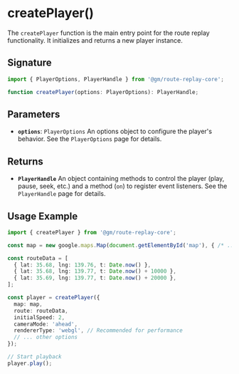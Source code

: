 # createPlayer()

The `createPlayer` function is the main entry point for the route replay functionality. It initializes and returns a new player instance.

## Signature

```typescript
import { PlayerOptions, PlayerHandle } from '@gm/route-replay-core';

function createPlayer(options: PlayerOptions): PlayerHandle;
```

## Parameters

*   **`options`**: `PlayerOptions`
    An options object to configure the player's behavior. See the `PlayerOptions` page for details.

## Returns

*   **`PlayerHandle`**
    An object containing methods to control the player (play, pause, seek, etc.) and a method (`on`) to register event listeners. See the `PlayerHandle` page for details.

## Usage Example

```typescript
import { createPlayer } from '@gm/route-replay-core';

const map = new google.maps.Map(document.getElementById('map'), { /* ... map options ... */ });

const routeData = [
  { lat: 35.68, lng: 139.76, t: Date.now() },
  { lat: 35.68, lng: 139.77, t: Date.now() + 10000 },
  { lat: 35.69, lng: 139.77, t: Date.now() + 20000 },
];

const player = createPlayer({
  map: map,
  route: routeData,
  initialSpeed: 2,
  cameraMode: 'ahead',
  rendererType: 'webgl', // Recommended for performance
  // ... other options
});

// Start playback
player.play();
``` 